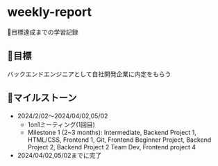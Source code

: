 # weekly-report

📝目標達成までの学習記録

## 🚀目標
バックエンドエンジニアとして自社開発企業に内定をもらう

## 📆マイルストーン
- 2024/2/02〜2024/04/02,05/02
    - 1on1ミーティング(1回目)
    - Milestone 1 (2~3 months): Intermediate, Backend Project 1, HTML/CSS, Frontend 1, Git, Frontend Beginner Project, Backend Project 2, Backend Project 2 Team Dev, Frontend project 4
- 2024/04/02,05/02までに完了
  

